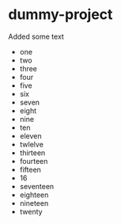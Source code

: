 # dummy-project

Added some text

* one
* two
* three
* four
* five
* six
* seven
* eight
* nine
* ten
* eleven
* twlelve
* thirteen
* fourteen
* fifteen
* 16
* seventeen
* eighteen
* nineteen
* twenty
